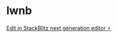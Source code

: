 # lwnb

[Edit in StackBlitz next generation editor ⚡️](https://stackblitz.com/~/github.com/qusaialiham/lwnb)